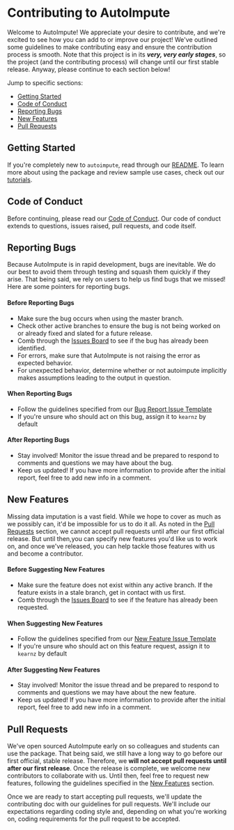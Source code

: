 # Contributing to AutoImpute
Welcome to AutoImpute! We appreciate your desire to contribute, and we're excited to see how you can add to or improve our project! We've outlined some guidelines to make contributing easy and ensure the contribution process is smooth. Note that this project is in its ***very, very early stages***, so the project (and the contributing process) will change until our first stable release. Anyway, please continue to each section below!

Jump to specific sections:
* [Getting Started](#getting-started)
* [Code of Conduct](#code-of-conduct)
* [Reporting Bugs](#reporting-bugs)
* [New Features](#new-features)
* [Pull Requests](#pull-requests)

## Getting Started
If you're completely new to `autoimpute`, read through our [README](https://github.com/kearnz/autoimpute/blob/master/README.md). To learn more about using the package and review sample use cases, check out our [tutorials](https://github.com/kearnz/autoimpute/tree/master/tutorials).

## Code of Conduct
Before continuing, please read our [Code of Conduct](https://github.com/kearnz/autoimpute/blob/master/CODE_OF_CONDUCT.md). Our code of conduct extends to questions, issues raised, pull requests, and code itself. 

## Reporting Bugs
Because AutoImpute is in rapid development, bugs are inevitable. We do our best to avoid them through testing and squash them quickly if they arise. That being said, we rely on users to help us find bugs that we missed! Here are some pointers for reporting bugs.

#### Before Reporting Bugs
* Make sure the bug occurs when using the master branch.
* Check other active branches to ensure the bug is not being worked on or already fixed and slated for a future release.
* Comb through the [Issues Board](https://github.com/kearnz/autoimpute/issues) to see if the bug has already been identified.
* For errors, make sure that AutoImpute is not raising the error as expected behavior.
* For unexpected behavior, determine whether or not autoimpute implicitly makes assumptions leading to the output in question. 

#### When Reporting Bugs
* Follow the guidelines specified from our [Bug Report Issue Template](https://github.com/kearnz/autoimpute/blob/master/.github/ISSUE_TEMPLATE/bug-report.md)
* If you're unsure who should act on this bug, assign it to `kearnz` by default

#### After Reporting Bugs
* Stay involved! Monitor the issue thread and be prepared to respond to comments and questions we may have about the bug.
* Keep us updated! If you have more information to provide after the initial report, feel free to add new info in a comment.

## New Features
Missing data imputation is a vast field. While we hope to cover as much as we possibly can, it'd be impossible for us to do it all. As noted in the [Pull Requests](#pull-requests) section, we cannot accept pull requests until after our first official release. But until then,you can specify new features you'd like us to work on, and once we've released, you can help tackle those features with us and become a contributor.

#### Before Suggesting New Features
* Make sure the feature does not exist within any active branch. If the feature exists in a stale branch, get in contact with us first.
* Comb through the [Issues Board](https://github.com/kearnz/autoimpute/issues) to see if the feature has already been requested.

#### When Suggesting New Features
* Follow the guidelines specified from our [New Feature Issue Template](https://github.com/kearnz/autoimpute/blob/master/.github/ISSUE_TEMPLATE/feature-request.md)
* If you're unsure who should act on this feature request, assign it to `kearnz` by default

#### After Suggesting New Features
* Stay involved! Monitor the issue thread and be prepared to respond to comments and questions we may have about the new feature.
* Keep us updated! If you have more information to provide after the initial report, feel free to add new info in a comment.

## Pull Requests
We've open sourced AutoImpute early on so colleagues and students can use the package. That being said, we still have a long way to go before our first official, stable release. Therefore, we **will not accept pull requests until after our first release**. Once the release is complete, we welcome new contributors to collaborate with us. Until then, feel free to request new features, following the guidelines specified in the [New Features](#new-features) section.

Once we are ready to start accepting pull requests, we'll update the contributing doc with our guidelines for pull requests. We'll include our expectations regarding coding style and, depending on what you're working on, coding requirements for the pull request to be accepted.